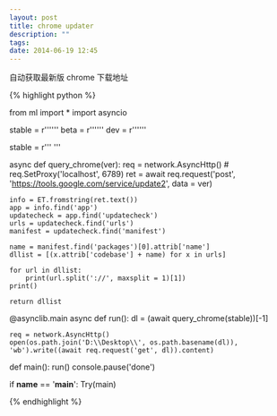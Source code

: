 ```yaml
---
layout: post
title: chrome updater
description: ""
tags:
date: 2014-06-19 12:45
---
```


自动获取最新版 chrome 下载地址

{% highlight python %}

from ml import *
import asyncio

stable = r'''<?xml version='1.0' encoding='UTF-8'?><request protocol='3.0' ismachine='0'><app appid='{4DC8B4CA-1BDA-483E-B5FA-D3C12E15B62D}' ap='-multi-chrome'><updatecheck/></app></request>'''
beta = r'''<?xml version='1.0' encoding='UTF-8'?><request protocol='3.0' ismachine='0'><app appid='{4DC8B4CA-1BDA-483E-B5FA-D3C12E15B62D}' ap='1.1-beta'><updatecheck/></app></request>'''
dev = r'''<?xml version='1.0' encoding='UTF-8'?><request protocol='3.0' ismachine='0'><app appid='{4DC8B4CA-1BDA-483E-B5FA-D3C12E15B62D}' ap='2.0-dev'><updatecheck/></app></request>'''

stable = r'''<?xml version="1.0" encoding="UTF-8"?>
<request protocol="3.0" version="1.3.29.1" shell_version="1.3.29.1" ismachine="1" sessionid="{19A1B502-10BF-484F-8A0D-D67E94D1B62E}" installsource="taggedmi" requestid="{E6B71FEB-CC00-49F6-89A2-70DE65A2083A}" dedup="cr">
    <!-- <hw physmemory="6" sse="1" sse2="1" sse3="1" ssse3="1" sse41="1" sse42="1" avx="1"/> -->
    <os platform="win" version="10.0" sp="" arch="x86"/>
    <app appid="{8A69D345-D564-463C-AFF1-A69D9E530F96}" version="" nextversion="" lang="en" brand="" client="" installage="-1" installdate="-1" iid="{12066EC4-352D-45CF-A793-465E1E7EA180}">
        <updatecheck/>
    </app>
</request>'''

async def query_chrome(ver):
    req = network.AsyncHttp()
    # req.SetProxy('localhost', 6789)
    ret = await req.request('post', 'https://tools.google.com/service/update2', data = ver)

    info = ET.fromstring(ret.text())
    app = info.find('app')
    updatecheck = app.find('updatecheck')
    urls = updatecheck.find('urls')
    manifest = updatecheck.find('manifest')

    name = manifest.find('packages')[0].attrib['name']
    dllist = [(x.attrib['codebase'] + name) for x in urls]

    for url in dllist:
        print(url.split('://', maxsplit = 1)[1])
    print()

    return dllist

@asynclib.main
async def run():
    dl = (await query_chrome(stable))[-1]

    req = network.AsyncHttp()
    open(os.path.join('D:\\Desktop\\', os.path.basename(dl)), 'wb').write((await req.request('get', dl)).content)

def main():
    run()
    console.pause('done')

if __name__ == '__main__':
    Try(main)

{% endhighlight %}
